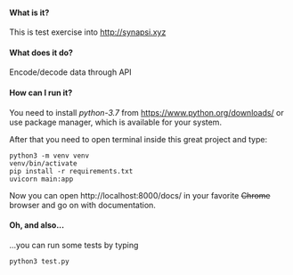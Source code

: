 #### What is it?
This is test exercise into http://synapsi.xyz

#### What does it do?
Encode/decode data through API

#### How can I run it?
You need to install *python-3.7* from https://www.python.org/downloads/ or use package manager, 
which is available for your system.

After that you need to open terminal inside this great project and type:
```
python3 -m venv venv
venv/bin/activate
pip install -r requirements.txt
uvicorn main:app
```

Now you can open http://localhost:8000/docs/ in your favorite ~~Chrome~~ browser and go 
on with documentation.

#### Oh, and also...
...you can run some tests by typing
```
python3 test.py
```

